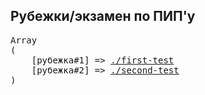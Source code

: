 ## Рубежки/экзамен по ПИП'у

<pre>
Array
(
    [рубежка#1] => <a href="//sunnycapt.github.io/__pip__/exams/first-test.html">./first-test</a>
    [рубежка#2] => <a href="./docs/second-test.pdf">./second-test</a>
)
</pre>
